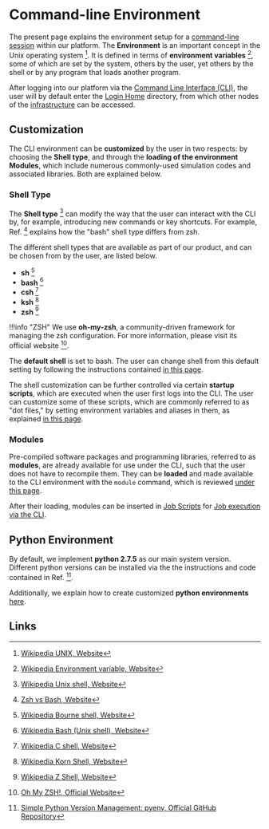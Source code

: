 # Command-line Environment

The present page explains the environment setup for a [command-line session](overview.md) within our platform. The **Environment** is an important concept in the Unix operating system [^1]. It is defined in terms of **environment variables** [^2], some of which are set by the system, others by the user, yet others by the shell or by any program that loads another program.

After logging into our platform via the [Command Line Interface (CLI)](overview.md), the user will by default enter the [Login Home](../infrastructure/login/directories.md) directory, from which other nodes of the [infrastructure](../infrastructure/overview.md) can be accessed.

## Customization

The CLI environment can be **customized** by the user in two respects: by choosing the **Shell type**, and through the **loading of the environment Modules**, which include numerous commonly-used simulation codes and associated libraries. Both are explained below.

### Shell Type

The **Shell type** [^3] can modify the way that the user can interact with the CLI by, for example, introducing new commands or key shortcuts. For example, Ref. [^4] explains how the "bash" shell type differs from zsh. 

The different shell types that are available as part of our product, and can be chosen from by the user, are listed below.

- **sh** [^5]
- **bash** [^6]
- **csh** [^7]
- **ksh** [^8]
- **zsh** [^9]

!!!info "ZSH"
    We use **oh-my-zsh**, a community-driven framework for managing the zsh configuration. For more information, please visit its official website [^10].

The **default shell** is set to bash. The user can change shell from this default setting by following the instructions contained [in this page](actions/customize.md).

The shell customization can be further controlled via certain **startup scripts**, which are executed when the user first logs into the CLI. The user can customize some of these scripts, which are commonly referred to as "dot files," by setting environment variables and aliases in them, as explained [in this page](actions/customize.md).

### Modules

Pre-compiled software packages and programming libraries, referred to as **modules**, are already available for use under the CLI, such that the user does not have to recompile them. They can be **loaded** and made available to the CLI environment with the `module` command, which is reviewed [under this page](actions/modules.md).

After their loading, modules can be inserted in [Job Scripts](../jobs-cli/batch-scripts/overview.md) for [Job execution via the CLI](../jobs-cli/overview.md). 

## Python Environment

By default, we implement **python 2.7.5** as our main system version. Different python versions can be installed via the the instructions and code contained in Ref. [^11].

Additionally, we explain how to create customized **python environments** [here](actions/create-python-env.md).

## Links

[^1]: [Wikipedia UNIX, Website](https://en.wikipedia.org/wiki/Unix)

[^2]: [Wikipedia Environment variable, Website](https://en.wikipedia.org/wiki/Environment_variable)

[^3]: [Wikipedia Unix shell, Website](https://en.wikipedia.org/wiki/Unix_shell)

[^4]: [Zsh vs Bash, Website](https://stackabuse.com/zsh-vs-bash/)

[^5]: [Wikipedia Bourne shell, Website](https://en.wikipedia.org/wiki/Bourne_shell)

[^6]: [Wikipedia Bash (Unix shell), Website](https://en.wikipedia.org/wiki/Bash_(Unix_shell))

[^7]: [Wikipedia C shell, Website](https://en.wikipedia.org/wiki/C_shell)

[^8]: [Wikipedia Korn Shell, Website](https://en.wikipedia.org/wiki/KornShell)

[^9]: [Wikipedia Z Shell, Website](https://en.wikipedia.org/wiki/Z_shell)

[^10]: [Oh My ZSH!, Official Website](https://ohmyz.sh/)

[^11]: [Simple Python Version Management: pyenv, Official GitHub Repository](https://github.com/pyenv/pyenv)
